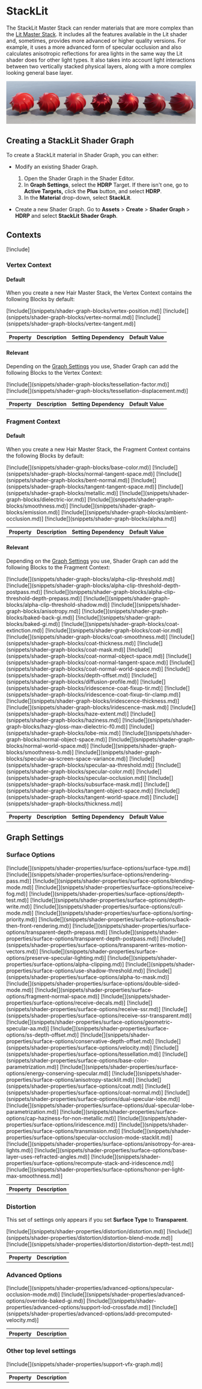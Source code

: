 # StackLit

The StackLit Master Stack can render materials that are more complex than the [Lit Master Stack](master-stack-lit.md). It includes all the features available in the Lit shader and, sometimes, provides more advanced or higher quality versions. For example, it uses a more advanced form of specular occlusion and also calculates anisotropic reflections for area lights in the same way the Lit shader does for other light types. It also takes into account light interactions between two vertically stacked physical layers, along with a more complex looking general base layer.

![](Images/HDRPFeatures-StackLitShader.png)

## Creating a StackLit Shader Graph

To create a StackLit material in Shader Graph, you can either:

* Modify an existing Shader Graph.
    1. Open the Shader Graph in the Shader Editor.
    2. In **Graph Settings**, select the **HDRP** Target. If there isn't one, go to **Active Targets,** click the **Plus** button, and select **HDRP**.
    3. In the **Material** drop-down, select **StackLit**.

* Create a new Shader Graph. Go to **Assets** > **Create** > **Shader Graph** > **HDRP** and select **StackLit Shader Graph**.

## Contexts

[!include[](snippets/master-stacks-contexts-intro.md)]

### Vertex Context

#### Default

When you create a new Hair Master Stack, the Vertex Context contains the following Blocks by default:
<table>
<tr>
<th>Property</th>
<th>Description</th>
<th>Setting Dependency</th>
<th>Default Value</th>
</tr>
[!include[](snippets/shader-graph-blocks/vertex-position.md)]
[!include[](snippets/shader-graph-blocks/vertex-normal.md)]
[!include[](snippets/shader-graph-blocks/vertex-tangent.md)]
</table>

#### Relevant

Depending on the [Graph Settings](#graph-settings) you use, Shader Graph can add the following Blocks to the Vertex Context:

<table>
<tr>
<th>Property</th>
<th>Description</th>
<th>Setting Dependency</th>
<th>Default Value</th>
</tr>
[!include[](snippets/shader-graph-blocks/tessellation-factor.md)]
[!include[](snippets/shader-graph-blocks/tessellation-displacement.md)]
</table>

### Fragment Context

#### Default

When you create a new Hair Master Stack, the Fragment Context contains the following Blocks by default:

<table>
<tr>
<th>Property</th>
<th>Description</th>
<th>Setting Dependency</th>
<th>Default Value</th>
</tr>
[!include[](snippets/shader-graph-blocks/base-color.md)]
[!include[](snippets/shader-graph-blocks/normal-tangent-space.md)]
[!include[](snippets/shader-graph-blocks/bent-normal.md)]
[!include[](snippets/shader-graph-blocks/tangent-tangent-space.md)]
[!include[](snippets/shader-graph-blocks/metallic.md)]
[!include[](snippets/shader-graph-blocks/dielectric-ior.md)]
[!include[](snippets/shader-graph-blocks/smoothness.md)]
[!include[](snippets/shader-graph-blocks/emission.md)]
[!include[](snippets/shader-graph-blocks/ambient-occlusion.md)]
[!include[](snippets/shader-graph-blocks/alpha.md)]
</table>

#### Relevant

Depending on the [Graph Settings](#graph-settings) you use, Shader Graph can add the following Blocks to the Fragment Context:

<table>
<tr>
<th>Property</th>
<th>Description</th>
<th>Setting Dependency</th>
<th>Default Value</th>
</tr>
[!include[](snippets/shader-graph-blocks/alpha-clip-threshold.md)]
[!include[](snippets/shader-graph-blocks/alpha-clip-threshold-depth-postpass.md)]
[!include[](snippets/shader-graph-blocks/alpha-clip-threshold-depth-prepass.md)]
[!include[](snippets/shader-graph-blocks/alpha-clip-threshold-shadow.md)]
[!include[](snippets/shader-graph-blocks/anisotropy.md)]
[!include[](snippets/shader-graph-blocks/baked-back-gi.md)]
[!include[](snippets/shader-graph-blocks/baked-gi.md)]
[!include[](snippets/shader-graph-blocks/coat-extinction.md)]
[!include[](snippets/shader-graph-blocks/coat-ior.md)]
[!include[](snippets/shader-graph-blocks/coat-smoothness.md)]
[!include[](snippets/shader-graph-blocks/coat-thickness.md)]
[!include[](snippets/shader-graph-blocks/coat-mask.md)]
[!include[](snippets/shader-graph-blocks/coat-normal-object-space.md)]
[!include[](snippets/shader-graph-blocks/coat-normal-tangent-space.md)]
[!include[](snippets/shader-graph-blocks/coat-normal-world-space.md)]
[!include[](snippets/shader-graph-blocks/depth-offset.md)]
[!include[](snippets/shader-graph-blocks/diffusion-profile.md)]
[!include[](snippets/shader-graph-blocks/iridescence-coat-fixup-tir.md)]
[!include[](snippets/shader-graph-blocks/iridescence-coat-fixup-tir-clamp.md)]
[!include[](snippets/shader-graph-blocks/iridescence-thickness.md)]
[!include[](snippets/shader-graph-blocks/iridescence-mask.md)]
[!include[](snippets/shader-graph-blocks/haze-extent.md)]
[!include[](snippets/shader-graph-blocks/haziness.md)]
[!include[](snippets/shader-graph-blocks/hazy-gloss-max-dielectric-f0.md)]
[!include[](snippets/shader-graph-blocks/lobe-mix.md)]
[!include[](snippets/shader-graph-blocks/normal-object-space.md)]
[!include[](snippets/shader-graph-blocks/normal-world-space.md)]
[!include[](snippets/shader-graph-blocks/smoothness-b.md)]
[!include[](snippets/shader-graph-blocks/specular-aa-screen-space-variance.md)]
[!include[](snippets/shader-graph-blocks/specular-aa-threshold.md)]
[!include[](snippets/shader-graph-blocks/specular-color.md)]
[!include[](snippets/shader-graph-blocks/specular-occlusion.md)]
[!include[](snippets/shader-graph-blocks/subsurface-mask.md)]
[!include[](snippets/shader-graph-blocks/tangent-object-space.md)]
[!include[](snippets/shader-graph-blocks/tangent-world-space.md)]
[!include[](snippets/shader-graph-blocks/thickness.md)]
</table>

## Graph Settings

### Surface Options

<table>
<tr>
<th>Property</th>
<th>Description</th>
</tr>
[!include[](snippets/shader-properties/surface-options/surface-type.md)]
[!include[](snippets/shader-properties/surface-options/rendering-pass.md)]
[!include[](snippets/shader-properties/surface-options/blending-mode.md)]
[!include[](snippets/shader-properties/surface-options/receive-fog.md)]
[!include[](snippets/shader-properties/surface-options/depth-test.md)]
[!include[](snippets/shader-properties/surface-options/depth-write.md)]
[!include[](snippets/shader-properties/surface-options/cull-mode.md)]
[!include[](snippets/shader-properties/surface-options/sorting-priority.md)]
[!include[](snippets/shader-properties/surface-options/back-then-front-rendering.md)]
[!include[](snippets/shader-properties/surface-options/transparent-depth-prepass.md)]
[!include[](snippets/shader-properties/surface-options/transparent-depth-postpass.md)]
[!include[](snippets/shader-properties/surface-options/transparent-writes-motion-vectors.md)]
[!include[](snippets/shader-properties/surface-options/preserve-specular-lighting.md)]
[!include[](snippets/shader-properties/surface-options/alpha-clipping.md)]
[!include[](snippets/shader-properties/surface-options/use-shadow-threshold.md)]
[!include[](snippets/shader-properties/surface-options/alpha-to-mask.md)]
[!include[](snippets/shader-properties/surface-options/double-sided-mode.md)]
[!include[](snippets/shader-properties/surface-options/fragment-normal-space.md)]
[!include[](snippets/shader-properties/surface-options/receive-decals.md)]
[!include[](snippets/shader-properties/surface-options/receive-ssr.md)]
[!include[](snippets/shader-properties/surface-options/receive-ssr-transparent.md)]
[!include[](snippets/shader-properties/surface-options/geometric-specular-aa.md)]
[!include[](snippets/shader-properties/surface-options/ss-depth-offset.md)]
[!include[](snippets/shader-properties/surface-options/conservative-depth-offset.md)]
[!include[](snippets/shader-properties/surface-options/velocity.md)]
[!include[](snippets/shader-properties/surface-options/tessellation.md)]
[!include[](snippets/shader-properties/surface-options/base-color-parametrization.md)]
[!include[](snippets/shader-properties/surface-options/energy-conserving-specular.md)]
[!include[](snippets/shader-properties/surface-options/anisotropy-stacklit.md)]
[!include[](snippets/shader-properties/surface-options/coat.md)]
[!include[](snippets/shader-properties/surface-options/coat-normal.md)]
[!include[](snippets/shader-properties/surface-options/dual-specular-lobe.md)]
[!include[](snippets/shader-properties/surface-options/dual-specular-lobe-parametrization.md)]
[!include[](snippets/shader-properties/surface-options/cap-haziness-for-non-metallic.md)]
[!include[](snippets/shader-properties/surface-options/iridescence.md)]
[!include[](snippets/shader-properties/surface-options/transmission.md)]
[!include[](snippets/shader-properties/surface-options/specular-occlusion-mode-stacklit.md)]
[!include[](snippets/shader-properties/surface-options/anisotropy-for-area-lights.md)]
[!include[](snippets/shader-properties/surface-options/base-layer-uses-refracted-angles.md)]
[!include[](snippets/shader-properties/surface-options/recompute-stack-and-iridescence.md)]
[!include[](snippets/shader-properties/surface-options/honor-per-light-max-smoothness.md)]
</table>

### Distortion

This set of settings only appears if you set **Surface Type** to **Transparent**.

<table>
<tr>
<th>Property</th>
<th>Description</th>
</tr>
[!include[](snippets/shader-properties/distortion/distortion.md)]
[!include[](snippets/shader-properties/distortion/distortion-blend-mode.md)]
[!include[](snippets/shader-properties/distortion/distortion-depth-test.md)]
</table>

### Advanced Options

<table>
<tr>
<th>Property</th>
<th>Description</th>
</tr>
[!include[](snippets/shader-properties/advanced-options/specular-occlusion-mode.md)]
[!include[](snippets/shader-properties/advanced-options/override-baked-gi.md)]
[!include[](snippets/shader-properties/advanced-options/support-lod-crossfade.md)]
[!include[](snippets/shader-properties/advanced-options/add-precomputed-velocity.md)]
</table>

### Other top level settings

<table>
<tr>
<th>Property</th>
<th>Description</th>
</tr>
[!include[](snippets/shader-properties/support-vfx-graph.md)]
</table>
